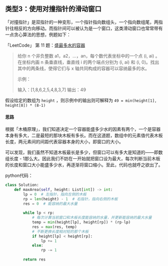 ## 类型3：使用对撞指针的滑动窗口

「对撞指针」是双指针的一种变形，一个指针指向数组头，一个指向数组尾，两指针往相反的方向移动。而指针间可以被认为是一个窗口，这类滑动窗口也常常带有一点贪心算法的思想，例题如下：

「LeetCode」 第 11 题：[盛最多水的容器](https://leetcode-cn.com/problems/container-with-most-water/)

> 给你 n 个非负整数 a1，a2，...，an，每个数代表坐标中的一个点 (i, ai) 。在坐标内画 n 条垂直线，垂直线 i 的两个端点分别为 (i, ai) 和 (i, 0)。找出其中的两条线，使得它们与 x 轴共同构成的容器可以容纳最多的水。
>
> 示例：
>
> 输入：[1,8,6,2,5,4,8,3,7]
> 输出：49

假设给定的数组为 `height` ，则示例中的输出则可解释为 `49 = min(height[1], height[8]) * (8-1)` 

#### 思路

根据「木桶原理」，我们知道决定一个容器能盛多少水的因素有两个，一个是容器本身有多大，二是最短的那块木板有多长。而在这道题，数组中的元素值代表木板长度，两元素间的间距代表容器本身的大小，即窗口的大小。

可以发现，我们虽然不知道木板最长是多少，但窗口可以有多大是知道的——即数组长度 - 1那么大。因此我们不妨在一开始就把窗口设为最大，每次判断当前木板的长度和窗口大小能盛多少水，再逐渐将窗口缩小。至此，代码也就呼之欲出了。

python代码：

```python
class Solution:
    def maxArea(self, height: List[int]) -> int:
        lp = 0  # 左指针，指向左侧的木板
        rp = len(height) - 1  # 右指针，指向右侧的木板
        res = 0  # 能容纳的最大水量
        
        while lp < rp:
            # 每次计算当前窗口和木板长度能容纳的水量，并更新能容纳的最大水量
            temp = min(height[lp], height[rp]) * (rp-lp)  
            res = max(res, temp)
            # 不断更换长度相对短的那个木板
            if height[lp] < height[rp]:
                lp += 1   
            else:
                rp -= 1
        
        return res
```